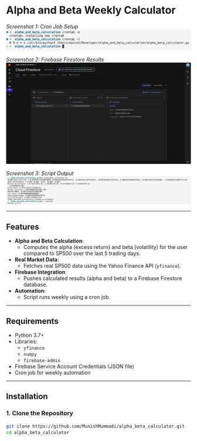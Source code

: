# Alpha and Beta Weekly Calculator

*Screenshot 1: Cron Job Setup*
![Cron Job Setup](image.png)

*Screenshot 2: Firebase Firestore Results*
![Firebase Results](image-2.png)

*Screenshot 3: Script Output*
![Script Output](image-1.png)

---

## Features

- **Alpha and Beta Calculation**:
  - Computes the alpha (excess return) and beta (volatility) for the user compared to SP500 over the last 5 trading days.
- **Real Market Data**:
  - Fetches real SP500 data using the Yahoo Finance API (`yfinance`).
- **Firebase Integration**:
  - Pushes calculated results (alpha and beta) to a Firebase Firestore database.
- **Automation**:
  - Script runs weekly using a cron job.

---

## Requirements

- Python 3.7+
- Libraries:
  - `yfinance`
  - `numpy`
  - `firebase-admin`
- Firebase Service Account Credentials (JSON file)
- Cron job for weekly automation

---

## Installation

### 1. Clone the Repository
```bash
git clone https://github.com/MunishMummadi/alpha_beta_calculator.git
cd alpha_beta_calculator